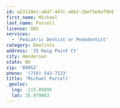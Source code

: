 ```yaml
---
id: a23110e1-a647-447c-a862-2bef3e9af9b9
first_name: Michael
last_name: Purcell
license: DDS
services:
  - 'Pediatric Dentist or Pedodontist'
category: Dentists
address: '15 Haig Point Ct'
city: Henderson
state: NV
zip: '89052'
phone: '(719) 543-7123'
title: 'Michael Purcell'
_geoloc:
  lng: -115.09895
  lat: 35.979863
---
```

